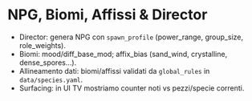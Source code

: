 # NPG, Biomi, Affissi & Director

- Director: genera NPG con `spawn_profile` (power_range, group_size, role_weights).
- Biomi: mood/diff_base_mod; affix_bias (sand_wind, crystalline, dense_spores…).
- Allineamento dati: biomi/affissi validati da `global_rules` in `data/species.yaml`.
- Surfacing: in UI TV mostriamo counter noti vs pezzi/specie correnti.
